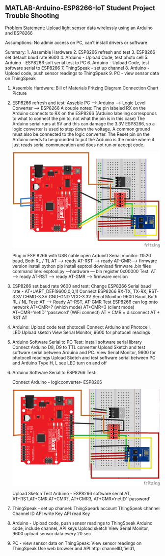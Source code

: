 ## MATLAB-Arduino-ESP8266-IoT Student Project Trouble Shooting
 
Problem Statement: 
    Upload light sensor data wirelessly using an Arduino and ESP8266
 
Assumptions: 
    No admin access on PC, can’t install drivers or software
 
Summary: 
    1. Assemble Hardware
    2. ESP8266 refresh and test
    3. ESP8266 set default baud rate 9600
    4. Arduino - Upload Code, test photo cell
    5. Arduino - ESP8266 soft serial test to PC
    6. Arduino - Upload Code, test software serial to ESP8266
    7. ThingSpeak - set up channel
    8. Arduino - Upload code, push sensor readings to ThingSpeak
    9. PC - view sensor data on ThingSpeak
 
1. Assemble Hardware:
    Bill of Materials
    Fritzing Diagram
    Connection Chart
    Picture
 
2. ESP8266 refresh and test:
    Asseble PC --> Arduino --> Logic Level Converter --> ESP8266
    A couple notes: The pin labeled RX on the Arduino connects to RX on the ESP8266 (Arduino labeling corresponds to what to connect the pin to, not what the pin is in this case)
    The Arduino serial runs at 5V and this can damage the 3.3V ESP8266, so a logic converter is used to step down the voltage. A common ground must also be connected to the logic converter.
    The Reset pin on the Arduino needs to be grounded to put the Arduino is the mode where it just reads serial communcation and does not run or accept code.
    
    ![Alt Name](/doc/Redboard_ESP8266_passthru_serial_bb.png)
    
    
    Plug in ESP 8266 with USB cable
    open Arduin0 Serial monitor: 11520 baud, Both RL / TL
    AT —> ready
    AT-RST —> ready
    AT-GMR —> firmware version
    install python
    pip install esptool
    download firmware .bin files
    command line: esptool.py —hardware — bin register 0x00000
    Test: AT —> ready
    AT-RST —> ready
    AT-GMR —> firmware version
 
3. ESP8266 set baud rate 9600 and test:
    Change ESP8266 Serial baud rate - AT+UART_DEF(9600,0,0,1) 
    Connect ESP8266 RX-TX, TX-RX, RST-3.3V CHMD-3.3V GND-GND VCC-3.3V
    Serial Monitor: 9600 Baud, Both RL / NL
    Test: AT —> Ready AT-RST, AT-GMR
    Test ESP8266 can log onto network
    AT+CMR=? (which mode)
    AT+CMR=3 (client mode)
    AT+CMR=‘netID’ ‘password’ (WiFi connect)
    AT + CMR = disconnect
    AT + RST
    AT
    
 
4. Arduino: Upload code test photocell
    Connect Arduino and Photocell, LED
    Upload sketch
    View Serial Monitor, 9600 for photocell readings
 
5. Arduino Software Serial to PC Test:
    install software serial library
    Connect Arduino D8, D9 to TTL converter
    Upload Sketch and test software serial between Arduino and PC.
    View Serial Monitor, 9600 for photocell readings
    Upload Sketch and test software serial between PC and Arduino
    Type H, L see LED turn on and off
    
 
6. Arduino Software Serial to ESP8266 Test:

    Connect Arduino - logicconverter- ESP8266
    
    ![Alt Name](/doc/Redboard_ESP8266_software_serial.png)
    
    Upload Sketch
    Test Arduino - ESP8266 software serial
    AT, AT+RST,AT+GMR
    AT+CMR?, AT+CMR3, AT+CMR=‘netID’ ‘password’
 
7. ThingSpeak - set up channel:
    ThingSpeark account
    ThingSpeak channel
    Channel ID
    API write Key
    API read Key
 
8. Arduino - Upload code, push sensor readings to ThingSpeak
    Arduino code, include channel, API keys
    Upload sketch
    View Serial Monitor, 9600
    upload sensor data every 20 sec
 
9. PC - view sensor data on ThingSpeak:
    View sensor readings on ThingSpeak
    Use web browser and API http: channelID,field1,

